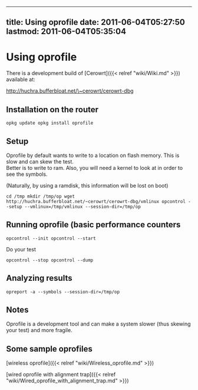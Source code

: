 
---
title: Using oprofile
date: 2011-06-04T05:27:50
lastmod: 2011-06-04T05:35:04
---
Using oprofile
==============

There is a development build of [Cerowrt]({{< relref "wiki/Wiki.md" >}})
available at:

http://huchra.bufferbloat.net/\~cerowrt/cerowrt-dbg

Installation on the router
--------------------------

`opkg update
opkg install oprofile`

Setup
-----

Oprofile by default wants to write to a location on flash memory. This
is slow and can skew the test.\
Better is to write to ram. Also, you will need a kernel to look at in
order to see the symbols.

(Naturally, by using a ramdisk, this information will be lost on boot)

`cd /tmp
mkdir /tmp/op
wget http://huchra.bufferbloat.net/~cerowrt/cerowrt-dbg/vmlinux
opcontrol --setup --vmlinux=/tmp/vmlinux --session-dir=/tmp/op`

Running oprofile (basic performance counters
--------------------------------------------

`opcontrol --init
opcontrol --start`

Do your test

`opcontrol --stop
 opcontrol --dump`

Analyzing results
-----------------

`opreport -a --symbols --session-dir=/tmp/op`

Notes
-----

Oprofile is a development tool and can make a system slower (thus
skewing your test) and more fragile.

Some sample oprofiles
---------------------

[wireless oprofile]({{< relref "wiki/Wireless_oprofile.md" >}})

[wired oprofile with alignment trap]({{< relref "wiki/Wired_oprofile_with_alignment_trap.md" >}})
